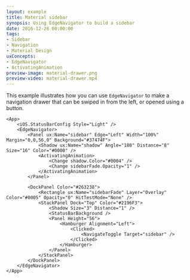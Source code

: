 ```yaml
---
layout: example
title: Material sidebar
synopsis: Using EdgeNavigator to build a sidebar
date: 2016-12-28 00:00:00
tags:
- Sidebar
- Navigation
- Material Design
uxConcepts:
- EdgeNavigator
- ActivatingAnimation
preview-image: material-drawer.png
preview-video: material-drawer.mp4
---
```

This example illustrates how you can use `EdgeNavigator` to make a navigation drawer that can be swiped in from the left, or opened using a button.

```
<App>
	<iOS.StatusBarConfig Style="Light" />
	<EdgeNavigator>
		<Panel ux:Name="sidebar" Edge="Left" Width="100%" Margin="0,0,56,0" Background="#37474F">
			<Shadow ux:Name="shadow" Angle="180" Distance="8" Size="16" Color="#0000" />
			<ActivatingAnimation>
				<Change shadow.Color="#0004" />
				<Change sidebarFade.Opacity="1" />
			</ActivatingAnimation>
		</Panel>
		
		<DockPanel Color="#263238">
			<Rectangle ux:Name="sidebarFade" Layer="Overlay" Color="#0005" Opacity="0" HitTestMode="None" />
			<StackPanel Dock="Top" Color="#2196F3">
				<Shadow Size="3" Distance="1" />
				<StatusBarBackground />
				<Panel Height="56">
					<Hamburger Alignment="Left">
						<Clicked>
							<NavigateToggle Target="sidebar" />
						</Clicked>
					</Hamburger>
				</Panel>
			</StackPanel>
		</DockPanel>
	</EdgeNavigator>
</App>
```